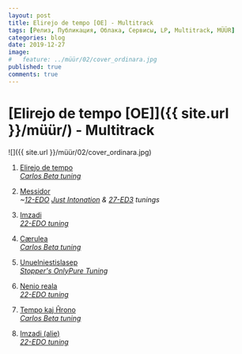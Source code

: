 ```yaml
---
layout: post
title: Elirejo de tempo [OE] - Multitrack
tags: [Релиз, Публикация, Облака, Сервисы, LP, Multitrack, MÜÜR]
categories: blog
date: 2019-12-27
image:
#   feature: ../müür/02/cover_ordinara.jpg
published: true
comments: true
---
```

# [Elirejo de tempo [OE]]({{ site.url }}/müür/) - Multitrack

![]({{ site.url }}/müür/02/cover_ordinara.jpg)

1. [Elirejo de tempo][1]<br />
*[Carlos Beta tuning][9]*

2. [Messidor][2]<br />
*~[12-EDO][10] [Just Intonation][11] & [27-ED3][12] tunings*

3. [Imzadi][3]<br />
*[22-EDO tuning][13]*

4. [Cærulea][4]<br />
*[Carlos Beta tuning][9]*

5. [Unuelniestislasep][5]<br />
*[Stopper's OnlyPure Tuning][14]*

6. [Nenio reala][6]<br />
*[22-EDO tuning][13]*

7. [Tempo kaj Ĥrono][7]<br />
*[Carlos Beta tuning][9]*

9. [Imzadi (alie)][8]<br />
*[22-EDO tuning][13]*

[1]:https://blend.io/project/5e0459e6573b324b537f3682
[2]:https://blend.io/project/5e045a30573b324b537f36a6
[3]:https://blend.io/project/5e045a19f24d7af73aa4eddd
[4]:https://blend.io/project/5e0459e61a4f113326352b85
[5]:https://blend.io/project/5e045a6d573b324b537f36ba
[6]:https://blend.io/project/5e045a3acd06e4682a6238f9
[7]:https://blend.io/project/5e045a48f24d7af73aa4edf4
[8]:https://blend.io/project/5e0459fb573b324b537f368e
[9]:https://en.xen.wiki/w/Carlos_Beta
[10]:https://en.xen.wiki/w/12edo
[11]:https://en.xen.wiki/w/Just_intonation
[12]:https://en.xen.wiki/w/27edt
[13]:https://en.xen.wiki/w/22edo
[14]:https://en.xen.wiki/w/19ED3